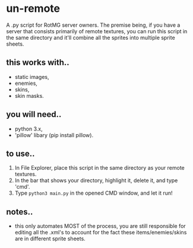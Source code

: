 # un-remote

A .py script for RotMG server owners. The premise being, if you have a server that consists primarily of remote textures, you can run this script in the same directory and it'll combine all the sprites into multiple sprite sheets.

## this works with..
- static images,
- enemies,
- skins,
- skin masks.

## you will need..
- python 3.x,
- 'pillow' libary (pip install pillow). 

## to use..
1. In File Explorer, place this script in the same directory as your remote textures. 
2. In the bar that shows your directory, highlight it, delete it, and type 'cmd'.
3. Type `python3 main.py` in the opened CMD window, and let it run!

## notes..
- this only automates MOST of the process, you are still responsible for editing all the .xml's to account for the fact these items/enemies/skins are in different sprite sheets.
[](https://i.imgur.com/Lzm3WNE.png)
